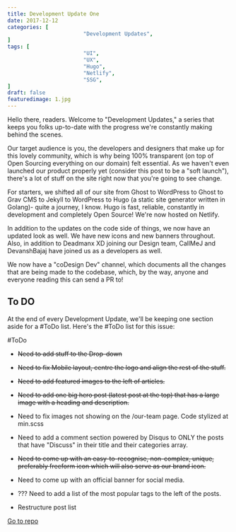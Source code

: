 ```yaml
---
title: Development Update One
date: 2017-12-12
categories: [
						"Development Updates",
]
tags: [
						"UI",
						"UX",
						"Hugo",
						"Netlify",
						"SSG",
]
draft: false
featuredimage: 1.jpg
---
```


Hello there, readers. Welcome to "Development Updates," a series that keeps you folks up-to-date with the progress we're constantly making behind the scenes.

Our target audience is you, the developers and designers that make up for this lovely community, which is why being 100% transparent (on top of Open Sourcing everything on our domain) felt essential. As we haven't even launched our product properly yet (consider this post to be a "soft launch"), there's a lot of stuff on the site right now that you're going to see change.

For starters, we shifted all of our site from Ghost to WordPress to Ghost to Grav CMS to Jekyll to WordPress to Hugo (a static site generator written in Golang)- quite a journey, I know. Hugo is fast, reliable, constantly in development and completely Open Source! We're now hosted on Netlify.

In addition to the updates on the code side of things, we now have an updated look as well. We have new icons and new banners throughout. Also, in addition to Deadmanx XD joining our Design team, CallMeJ and DevanshBajaj have joined us as a developers as well.

We now have a "coDesign Dev" channel, which documents all the changes that are being made to the codebase, which, by the way, anyone and everyone reading this can send a PR to!

<h2>To DO</h2>

At the end of every Development Update, we'll be keeping one section aside for a #ToDo list. Here's the #ToDo list for this issue:

#ToDo

- ~~Need to add stuff to the Drop-down~~

- ~~Need to fix Mobile layout, centre the logo and align the rest of the stuff.~~

- ~~Need to add featured images to the left of articles.~~

- ~~Need to add one big hero post (latest post at the top) that has a large image with a heading and description.~~

- Need to fix images not showing on the /our-team page. Code stylized at min.scss

- Need to add a comment section powered by Disqus to ONLY the posts that have "Discuss" in their title and their categories array.

- ~~Need to come up with an easy-to-recognise, non-complex, unique, preferably freeform icon which will also serve as our brand icon.~~

- Need to come up with an official banner for social media.

- ??? Need to add a list of the most popular tags to the left of the posts.

- Restructure post list

[Go to repo](https://github.com/codesign/blog)
